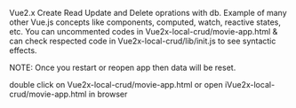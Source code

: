 Vue2.x
  Create Read Update and Delete oprations with db.
  Example of many other Vue.js concepts like components, computed, watch, reactive states, etc.
  You can uncommented codes in Vue2x-local-crud/movie-app.html & can check respected code in Vue2x-local-crud/lib/init.js to see syntactic effects.

  NOTE: Once you restart or reopen app then data will be reset.

  double click on Vue2x-local-crud/movie-app.html or open iVue2x-local-crud/movie-app.html in browser 
